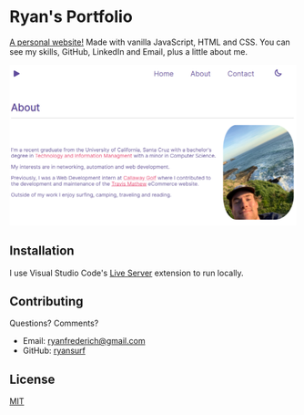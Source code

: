 # Ryan's Portfolio

[A personal website!](https://ryansurf.github.io/) Made with vanilla JavaScript, HTML and CSS. You can see my skills, GitHub, LinkedIn and Email, plus a little about me.

![image](/images/portfolio_ss.PNG)

## Installation

I use Visual Studio Code's [Live Server](https://marketplace.visualstudio.com/items?itemName=ritwickdey.LiveServer) extension to run locally.

## Contributing

Questions? Comments?

* Email: [ryanfrederich@gmail.com](mailto:ryanfrederich@gmail.com)
* GitHub: [ryansurf](https://github.com/ryansurf)

## License

[MIT](https://choosealicense.com/licenses/mit/)